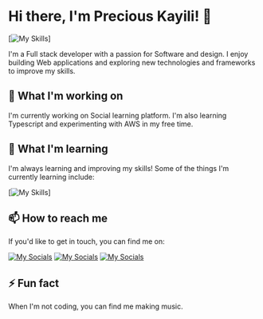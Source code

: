 # Hi there, I'm Precious Kayili! 👋
[![My Skills](https://skillicons.dev/icons?i=js,ts,php,nodejs,react,mongodb,express,vscode,mysql,tailwind,bootstrap)]

I'm a Full stack developer with a passion for Software and design. I enjoy building Web applications and exploring new technologies and frameworks to improve my skills.

## 🔭 What I'm working on
I'm currently working on Social learning platform. I'm also learning Typescript and experimenting with AWS in my free time.

## 🌱 What I'm learning
I'm always learning and improving my skills! Some of the things I'm currently learning include:

[![My Skills](https://skillicons.dev/icons?i=laravel,aws)]

## 📫 How to reach me
If you'd like to get in touch, you can find me on:

[![My Socials](https://skillicons.dev/icons?i=twitter)](https://twitter.com/preshkayili)
[![My Socials](https://skillicons.dev/icons?i=stackoverflow)](https://stackoverflow.com/users/13853007)
[![My Socials](https://skillicons.dev/icons?i=instagram)](https://instagram.com/preciouskayili)

## ⚡ Fun fact
When I'm not coding, you can find me making music.
